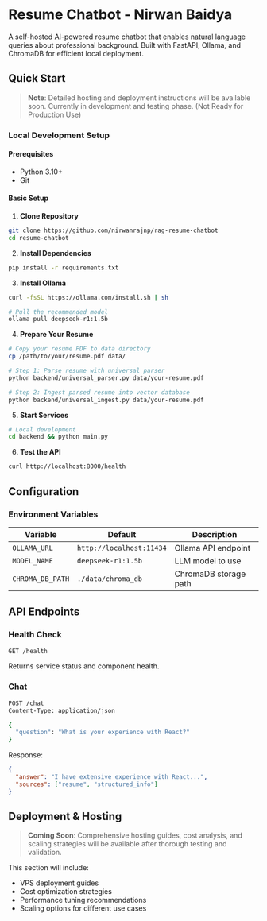 # Resume Chatbot - Nirwan Baidya

A self-hosted AI-powered resume chatbot that enables natural language queries about professional background. Built with FastAPI, Ollama, and ChromaDB for efficient local deployment.

## Quick Start

> **Note**: Detailed hosting and deployment instructions will be available soon. Currently in development and testing phase. (Not Ready for Production Use)

### Local Development Setup

#### Prerequisites
- Python 3.10+
- Git

#### Basic Setup

1. **Clone Repository**
```bash
git clone https://github.com/nirwanrajnp/rag-resume-chatbot
cd resume-chatbot
```

2. **Install Dependencies**
```bash
pip install -r requirements.txt
```

3. **Install Ollama**
```bash
curl -fsSL https://ollama.com/install.sh | sh

# Pull the recommended model
ollama pull deepseek-r1:1.5b
```

4. **Prepare Your Resume**
```bash
# Copy your resume PDF to data directory
cp /path/to/your/resume.pdf data/

# Step 1: Parse resume with universal parser
python backend/universal_parser.py data/your-resume.pdf

# Step 2: Ingest parsed resume into vector database
python backend/universal_ingest.py data/your-resume.pdf
```

5. **Start Services**
```bash
# Local development
cd backend && python main.py
```

6. **Test the API**
```bash
curl http://localhost:8000/health
```

## Configuration

### Environment Variables

| Variable | Default | Description |
|----------|---------|-------------|
| `OLLAMA_URL` | `http://localhost:11434` | Ollama API endpoint |
| `MODEL_NAME` | `deepseek-r1:1.5b` | LLM model to use |
| `CHROMA_DB_PATH` | `./data/chroma_db` | ChromaDB storage path |

## API Endpoints

### Health Check
```bash
GET /health
```
Returns service status and component health.

### Chat
```bash
POST /chat
Content-Type: application/json

{
  "question": "What is your experience with React?"
}
```

Response:
```json
{
  "answer": "I have extensive experience with React...",
  "sources": ["resume", "structured_info"]
}
```

## Deployment & Hosting

> **Coming Soon**: Comprehensive hosting guides, cost analysis, and scaling strategies will be available after thorough testing and validation.

This section will include:
- VPS deployment guides
- Cost optimization strategies
- Performance tuning recommendations
- Scaling options for different use cases